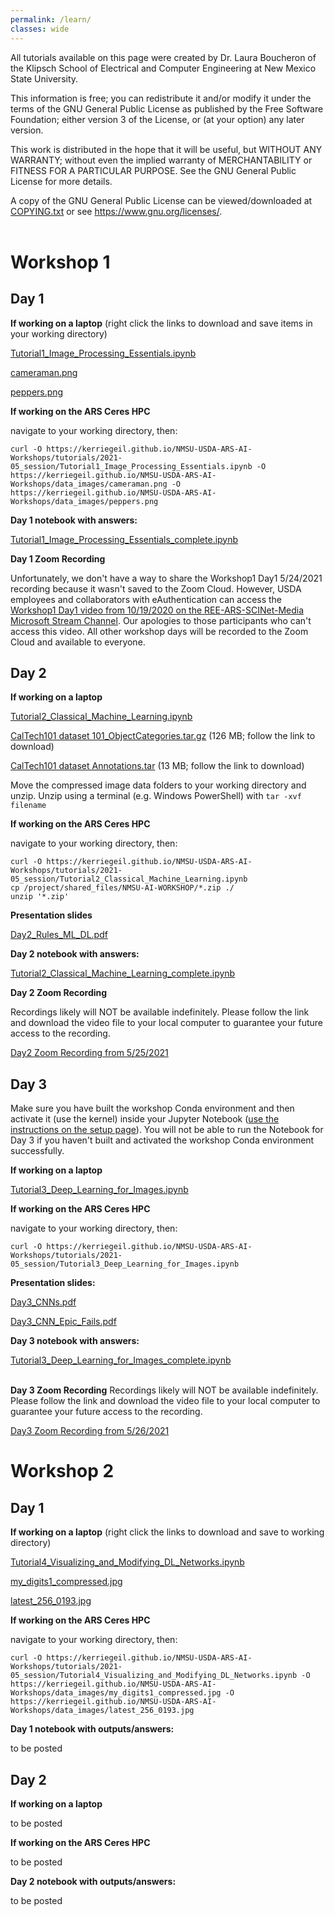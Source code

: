 ```yaml
---
permalink: /learn/
classes: wide
---
```


All tutorials available on this page were created by Dr. Laura Boucheron of the Klipsch School of Electrical and Computer Engineering at New Mexico State University.

This information is free; you can redistribute it and/or modify it under the terms of the GNU General Public License as published by the Free Software Foundation; either version 3 of the License, or (at your option) any later version.

This work is distributed in the hope that it will be useful, but WITHOUT ANY WARRANTY; without even the implied warranty of MERCHANTABILITY or FITNESS FOR A PARTICULAR PURPOSE.  See the GNU General Public License for more details.

A copy of the GNU General Public License can be viewed/downloaded at [COPYING.txt](/COPYING.txt) or see <https://www.gnu.org/licenses/>.
<br><br>

# Workshop 1

## Day 1

**If working on a laptop** (right click the links to download and save items in your working directory)

[Tutorial1_Image_Processing_Essentials.ipynb](/tutorials/2021-05_session/Tutorial1_Image_Processing_Essentials.ipynb)

[cameraman.png](/data_images/cameraman.png)

[peppers.png](/data_images/peppers.png)


**If working on the ARS Ceres HPC**

navigate to your working directory, then:

```
curl -O https://kerriegeil.github.io/NMSU-USDA-ARS-AI-Workshops/tutorials/2021-05_session/Tutorial1_Image_Processing_Essentials.ipynb -O https://kerriegeil.github.io/NMSU-USDA-ARS-AI-Workshops/data_images/cameraman.png -O https://kerriegeil.github.io/NMSU-USDA-ARS-AI-Workshops/data_images/peppers.png
```

**Day 1 notebook with answers:** 

[Tutorial1_Image_Processing_Essentials_complete.ipynb](/tutorials/2021-05_session/Tutorial1_Image_Processing_Essentials_complete.ipynb)

**Day 1 Zoom Recording**

Unfortunately, we don't have a way to share the Workshop1 Day1 5/24/2021 recording because it wasn't saved to the Zoom Cloud. However, USDA employees and collaborators with eAuthentication can access the [Workshop1 Day1 video from 10/19/2020 on the REE-ARS-SCINet-Media Microsoft Stream Channel](https://web.microsoftstream.com/video/00856df6-b3e6-492a-8928-69e81d693ca0). Our apologies to those participants who can't access this video. All other workshop days will be recorded to the Zoom Cloud and available to everyone.


## Day 2

**If working on a laptop** 

[Tutorial2_Classical_Machine_Learning.ipynb](/tutorials/2021-05_session/Tutorial2_Classical_Machine_Learning.ipynb) 

[CalTech101 dataset 101_ObjectCategories.tar.gz](http://www.vision.caltech.edu/Image_Datasets/Caltech101/101_ObjectCategories.tar.gz) (126 MB; follow the link to download)

[CalTech101 dataset Annotations.tar](http://www.vision.caltech.edu/Image_Datasets/Caltech101/Annotations.tar) (13 MB; follow the link to download)

Move the compressed image data folders to your working directory and unzip. Unzip using a terminal (e.g. Windows PowerShell) with ```tar -xvf filename```


**If working on the ARS Ceres HPC**

navigate to your working directory, then:

```
curl -O https://kerriegeil.github.io/NMSU-USDA-ARS-AI-Workshops/tutorials/2021-05_session/Tutorial2_Classical_Machine_Learning.ipynb
cp /project/shared_files/NMSU-AI-WORKSHOP/*.zip ./
unzip '*.zip'
```

**Presentation slides** 

[Day2_Rules_ML_DL.pdf](/slides/Day2_Rules_ML_DL.pdf)

**Day 2 notebook with answers:** 

[Tutorial2_Classical_Machine_Learning_complete.ipynb](/tutorials/2021-05_session/Tutorial2_Classical_Machine_Learning_complete.ipynb)


**Day 2 Zoom Recording**

Recordings likely will NOT be available indefinitely. Please follow the link and download the video file to your local computer to guarantee your future access to the recording.

[Day2 Zoom Recording from 5/25/2021](https://zoom.us/rec/share/2wIrWkqeicsxybc4ltnyQkanDtnWbpvQmRI7t-Bz7lfIYhhPNv3HrFcdiO1FHOBe.5ZxAluyNl8f4dcKs)


## Day 3

Make sure you have built the workshop Conda environment and then activate it (use the kernel) inside your Jupyter Notebook ([use the instructions on the setup page](/setup/)). You will not be able to run the Notebook for Day 3 if you haven't built and activated the workshop Conda environment successfully.

**If working on a laptop** 

[Tutorial3_Deep_Learning_for_Images.ipynb](/tutorials/2021-05_session/Tutorial3_Deep_Learning_for_Images.ipynb) 

**If working on the ARS Ceres HPC**

navigate to your working directory, then:

```
curl -O https://kerriegeil.github.io/NMSU-USDA-ARS-AI-Workshops/tutorials/2021-05_session/Tutorial3_Deep_Learning_for_Images.ipynb
```

**Presentation slides:** 

[Day3_CNNs.pdf](/slides/Day3_CNNs.pdf)

[Day3_CNN_Epic_Fails.pdf](/slides/Day3_CNN_Epic_Fails.pdf)

**Day 3 notebook with answers:** 

[Tutorial3_Deep_Learning_for_Images_complete.ipynb](/tutorials/2021-05_session/Tutorial3_Deep_Learning_for_Images_complete.ipynb)
<br><br>

**Day 3 Zoom Recording**
Recordings likely will NOT be available indefinitely. Please follow the link and download the video file to your local computer to guarantee your future access to the recording.

[Day3 Zoom Recording from 5/26/2021](https://zoom.us/rec/share/wS3IltV33IA5b4xnRAZuafWXjgXCAs8M-vJ_vh5ehxFyMa-WOj6qE5izp3Nx4Cyl.OSMyD0Xa0af6QMOo)


# Workshop 2

## Day 1

**If working on a laptop** (right click the links to download and save to working directory)

[Tutorial4_Visualizing_and_Modifying_DL_Networks.ipynb](/tutorials/2021-05_session/Tutorial4_Visualizing_and_Modifying_DL_Networks.ipynb)

[my_digits1_compressed.jpg](/data_images/my_digits1_compressed.jpg)

[latest_256_0193.jpg](/data_images/latest_256_0193.jpg)

**If working on the ARS Ceres HPC**

navigate to your working directory, then:

```
curl -O https://kerriegeil.github.io/NMSU-USDA-ARS-AI-Workshops/tutorials/2021-05_session/Tutorial4_Visualizing_and_Modifying_DL_Networks.ipynb -O https://kerriegeil.github.io/NMSU-USDA-ARS-AI-Workshops/data_images/my_digits1_compressed.jpg -O https://kerriegeil.github.io/NMSU-USDA-ARS-AI-Workshops/data_images/latest_256_0193.jpg
```

**Day 1 notebook with outputs/answers:** 

to be posted
<!---[Tutorial4_Visualizing_and_Modifying_DL_Networks_complete.html](/tutorials/2021-05_session/Tutorial4_Visualizing_and_Modifying_DL_Networks_complete.html)--->



## Day 2

**If working on a laptop** 

to be posted
<!---[Tutorial5_Advanced_DL_Networks.ipynb](/tutorials/2021-05_session/Tutorial5_Advanced_DL_Networks.ipynb)--->

<!---[https://pjreddie.com/media/files/yolov3.weights](https://pjreddie.com/media/files/yolov3.weights) (236 MB)--->

<!---[https://3qeqpr26caki16dnhd19sv6by6v-wpengine.netdna-ssl.com/wp-content/uploads/2019/03/zebra.jpg](https://3qeqpr26caki16dnhd19sv6by6v-wpengine.netdna-ssl.com/wp-content/uploads/2019/03/zebra.jpg)--->


**If working on the ARS Ceres HPC**

to be posted
<!---navigate to your working directory, then:--->

<!---```--->
<!---curl -O https://kerriegeil.github.io/NMSU-USDA-ARS-AI-Workshops/tutorials/2021-05_session/Tutorial5_Advanced_DL_Networks.ipynb -O https://pjreddie.com/media/files/yolov3.weights -O https://3qeqpr26caki16dnhd19sv6by6v-wpengine.netdna-ssl.com/wp-content/uploads/2019/03/zebra.jpg--->
<!---```--->

**Day 2 notebook with outputs/answers:** 

to be posted
<!---[Tutorial5_Advanced_DL_Networks_complete.html](/tutorials/2021-05_session/Tutorial5_Advanced_DL_Networks_complete.html)--->
